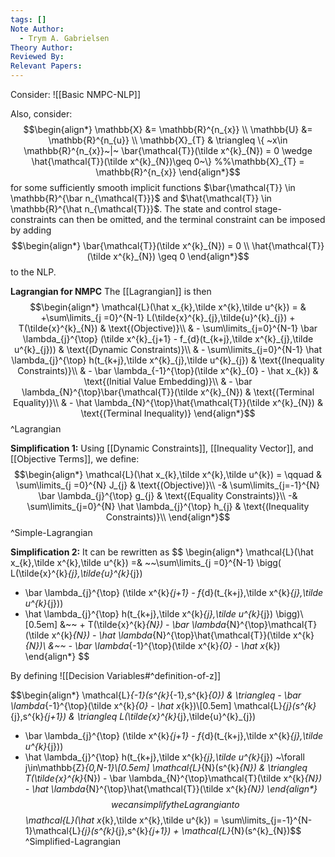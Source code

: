 ```yaml
---
tags: []
Note Author:
  - Trym A. Gabrielsen
Theory Author: 
Reviewed By: 
Relevant Papers:
---
```

Consider:
![[Basic NMPC-NLP]]

Also, consider:
$$\begin{align*}
\mathbb{X} &= \mathbb{R}^{n_{x}} \\
\mathbb{U} &= \mathbb{R}^{n_{u}} \\
\mathbb{X}_{T} & \triangleq \{ ~x\in \mathbb{R}^{n_{x}}~|~ \bar{\mathcal{T}}(\tilde x^{k}_{N}) = 0 \wedge \hat{\mathcal{T}}(\tilde x^{k}_{N})\geq 0~\} 
%%\mathbb{X}_{T} = \mathbb{R}^{n_{x}}
\end{align*}$$
for some sufficiently smooth implicit functions $\bar{\mathcal{T}} \in \mathbb{R}^{\bar n_{\mathcal{T}}}$ and $\hat{\mathcal{T}} \in \mathbb{R}^{\hat n_{\mathcal{T}}}$. The state and control stage-constraints can then be omitted, and the terminal constraint can be imposed by adding
$$\begin{align*}
\bar{\mathcal{T}}(\tilde x^{k}_{N}) = 0 \\
\hat{\mathcal{T}}(\tilde x^{k}_{N}) \geq 0
\end{align*}$$
to the NLP.

**Lagrangian for NMPC**
The [[Lagrangian]] is then
$$\begin{align*}
\mathcal{L}(\hat x_{k},\tilde x^{k},\tilde u^{k}) = & +\sum\limits_{j =0}^{N-1} L(\tilde{x}^{k}_{j},\tilde{u}^{k}_{j}) + T(\tilde{x}^{k}_{N}) 
& \text{(Objective)}\\
& - \sum\limits_{j=0}^{N-1} \bar \lambda_{j}^{\top} (\tilde x^{k}_{j+1} - f_{d}(t_{k+j},\tilde x^{k}_{j},\tilde u^{k}_{j})) & \text{(Dynamic Constraints)}\\
& - \sum\limits_{j=0}^{N-1} \hat \lambda_{j}^{\top} h(t_{k+j},\tilde x^{k}_{j},\tilde u^{k}_{j}) & \text{(Inequality Constraints)}\\
& - \bar \lambda_{-1}^{\top}(\tilde x^{k}_{0} - \hat x_{k}) & \text{(Initial Value Embedding)}\\
& - \bar \lambda_{N}^{\top}\bar{\mathcal{T}}(\tilde x^{k}_{N}) & \text{(Terminal Equality)}\\
& - \hat \lambda_{N}^{\top}\hat{\mathcal{T}}(\tilde x^{k}_{N}) & \text{(Terminal Inequality)}
\end{align*}$$
^Lagrangian

**Simplification 1:**
Using [[Dynamic Constraints]], [[Inequality Vector]], and [[Objective Terms]], we define:
$$\begin{align*}
\mathcal{L}(\hat x_{k},\tilde x^{k},\tilde u^{k})  
= \qquad & \sum\limits_{j =0}^{N} J_{j}
& \text{(Objective)}\\
 -& \sum\limits_{j=-1}^{N} \bar \lambda_{j}^{\top} g_{j} & \text{(Equality Constraints)}\\
 -& \sum\limits_{j=0}^{N} \hat \lambda_{j}^{\top} h_{j} & \text{(Inequality Constraints)}\\
\end{align*}$$
^Simple-Lagrangian

**Simplification 2:**
It can be rewritten as 
$$
\begin{align*}
\mathcal{L}(\hat x_{k},\tilde x^{k},\tilde u^{k}) =& ~~\sum\limits_{j =0}^{N-1} \bigg( L(\tilde{x}^{k}_{j},\tilde{u}^{k}_{j}) 
 - \bar \lambda_{j}^{\top} (\tilde x^{k}_{j+1} - f_{d}(t_{k+j},\tilde x^{k}_{j},\tilde u^{k}_{j}))
- \hat \lambda_{j}^{\top} h(t_{k+j},\tilde x^{k}_{j},\tilde u^{k}_{j}) \bigg)\\[0.5em]
&~~ + T(\tilde{x}^{k}_{N}) - \bar \lambda_{N}^{\top}\mathcal{T}(\tilde x^{k}_{N}) - \hat \lambda_{N}^{\top}\hat{\mathcal{T}}(\tilde x^{k}_{N})\\
&~~ - \bar \lambda_{-1}^{\top}(\tilde x^{k}_{0} - \hat x_{k})
\end{align*}
$$

By defining
![[Decision Variables#^definition-of-z]]

$$\begin{align*}
\mathcal{L}_{-1}(s^{k}_{-1},s^{k}_{0}) & \triangleq - \bar \lambda_{-1}^{\top}(\tilde x^{k}_{0} - \hat x_{k})\\[0.5em]
\mathcal{L}_{j}(s^{k}_{j},s^{k}_{j+1})  & \triangleq L(\tilde{x}^{k}_{j},\tilde{u}^{k}_{j}) 
 - \bar \lambda_{j}^{\top} (\tilde x^{k}_{j+1} - f_{d}(t_{k+j},\tilde x^{k}_{j},\tilde u^{k}_{j}))
- \hat \lambda_{j}^{\top} h(t_{k+j},\tilde x^{k}_{j},\tilde u^{k}_{j}) ~\forall j\in\mathbb{Z}_{0,N-1}\\[0.5em]
\mathcal{L}_{N}(s^{k}_{N}) & \triangleq T(\tilde{x}^{k}_{N}) - \bar \lambda_{N}^{\top}\mathcal{T}(\tilde x^{k}_{N}) - \hat \lambda_{N}^{\top}\hat{\mathcal{T}}(\tilde x^{k}_{N})
\end{align*}$$
we can simplify the Lagrangian to
$$\mathcal{L}(\hat x_{k},\tilde x^{k},\tilde u^{k}) = \sum\limits_{j=-1}^{N-1}\mathcal{L}_{j}(s^{k}_{j},s^{k}_{j+1}) + \mathcal{L}_{N}(s^{k}_{N})$$ ^Simplified-Lagrangian
